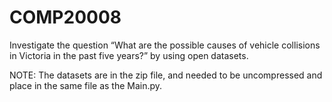 # COMP20008
Investigate the question “What are the possible causes of vehicle collisions in Victoria in the past five years?” by using open datasets.

NOTE: The datasets are in the zip file, and needed to be uncompressed and place in the same file as the Main.py.
